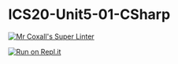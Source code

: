 # ICS20-Unit5-01-CSharp

[![Mr Coxall's Super Linter](https://github.com/Lucas-Tyman/ICS20-Unit5-01-CSharp/workflows/Mr%20Coxall's%20Super%20Linter/badge.svg)](https://github.com/Lucas-Tyman/ICS20-Unit5-01-CSharp/actions)

[![Run on Repl.it](https://repl.it/badge/github/Lucas-Tyman/ICS20-Unit5-01-CSharp)](https://repl.it/github/Lucas-Tyman/ICS20-Unit5-01-CSharp)

